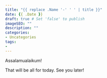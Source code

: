 ```yaml
---
title: "{{ replace .Name '-' ' ' | title }}"
date: {{ .Date }}
draft: true # Set 'false' to publish
imageSEO: ""
description: ""
categories:
- Uncategories
tags:
- 
---
```


Assalamualaikum!



That will be all for today. See you later!